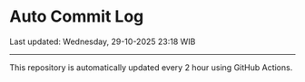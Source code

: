 # Auto Commit Log

Last updated: Wednesday, 29-10-2025 23:18 WIB

---

This repository is automatically updated every 2 hour using GitHub Actions.

